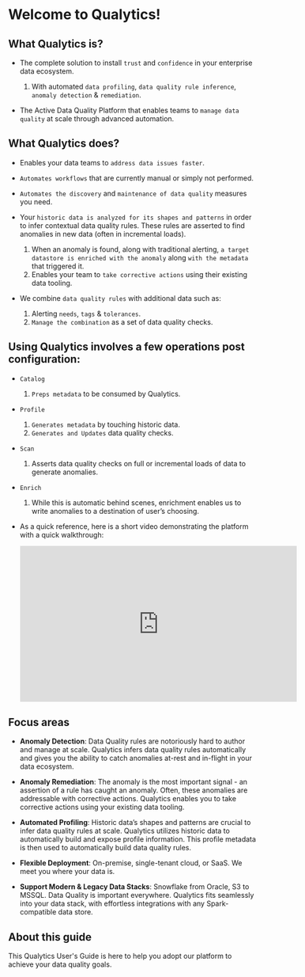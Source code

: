# Welcome to Qualytics!

## What Qualytics is?

* The complete solution to install `trust` and `confidence` in your enterprise data ecosystem.
    1. With automated `data profiling`, `data quality rule inference`, `anomaly detection` & `remediation`.

* The Active Data Quality Platform that enables teams to `manage data quality` at scale through advanced automation.
## What Qualytics does?

* Enables your data teams to `address data issues faster`.
* `Automates workflows` that are currently manual or simply not performed.
* `Automates the discovery` and `maintenance of data quality` measures you need.
* Your `historic data is analyzed for its shapes and patterns` in order to infer contextual data quality rules. These rules are asserted to find anomalies in new data (often in incremental loads).
    1. When an anomaly is found, along with traditional alerting, `a target datastore is enriched with the anomaly` along `with the metadata` that triggered it.
    2. Enables your team to `take corrective actions` using their existing data tooling.

* We combine `data quality rules` with additional data such as:
    1. Alerting `needs`, `tags` & `tolerances`.
    2. `Manage the combination` as a set of data quality checks.


## Using Qualytics involves a few operations post configuration:

* `Catalog`
    1. `Preps metadata` to be consumed by Qualytics.

* `Profile`
    1. `Generates metadata` by touching historic data.
    2. `Generates and Updates` data quality checks.

* `Scan`
    1. Asserts data quality checks on full or incremental loads of data to generate anomalies.

* `Enrich`
    1. While this is automatic behind scenes, enrichment enables us to write anomalies to a destination of user’s choosing.

* As a quick reference, here is a short video demonstrating the platform with a quick walkthrough:

    <iframe width="560" height="315" src="https://www.youtube.com/embed/Dxzt4LRibIE" title="YouTube video player" frameborder="0" allow="accelerometer; autoplay; clipboard-write; encrypted-media; gyroscope; picture-in-picture" allowfullscreen></iframe>

## Focus areas

* __Anomaly Detection__:
Data Quality rules are notoriously hard to author and manage at scale. Qualytics infers data quality rules automatically and gives you the ability to catch anomalies at-rest and in-flight in your data ecosystem.

* __Anomaly Remediation__:
The anomaly is the most important signal - an assertion of a rule has caught an anomaly. Often, these anomalies are addressable with corrective actions. Qualytics enables you to take corrective actions using your existing data tooling.

* __Automated Profiling__:
Historic data’s shapes and patterns are crucial to infer data quality rules at scale. Qualytics utilizes historic data to automatically build and expose profile information. This profile metadata is then used to automatically build data quality rules.

* __Flexible Deployment__:
On-premise, single-tenant cloud, or SaaS. We meet you where your data is.

* __Support Modern & Legacy Data Stacks__:
Snowflake from Oracle, S3 to MSSQL. Data Quality is important everywhere. Qualytics fits seamlessly into your data stack, with effortless integrations with any Spark-compatible data store.

## About this guide
This Qualytics User's Guide is here to help you adopt our platform to achieve your data quality goals.
